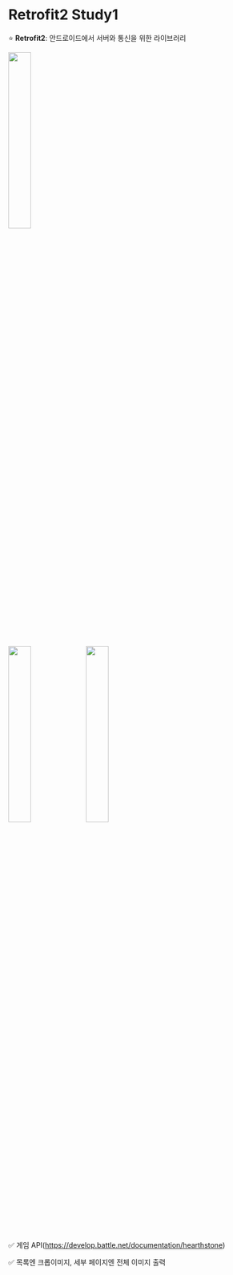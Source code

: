 # Retrofit2 Study1
:star: <b>Retrofit2</b>: 안드로이드에서 서버와 통신을 위한 라이브러리

<img src="https://user-images.githubusercontent.com/54823396/83884125-67a87580-a77f-11ea-9c92-1e029e5cbeb5.gif" width="30%">


<img src="https://user-images.githubusercontent.com/54823396/83875831-c61b2700-a772-11ea-87b6-667607049664.png" width="30%"> <img src="https://user-images.githubusercontent.com/54823396/83875838-ca474480-a772-11ea-9076-d0d8808911b9.png" width="30%">


:white_check_mark: 게임 API(https://develop.battle.net/documentation/hearthstone)

:white_check_mark: 목록엔 크롭이미지, 세부 페이지엔 전체 이미지 출력



